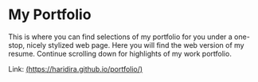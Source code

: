 # My Portfolio

This is where you can find selections of my portfolio for you under a one-stop, nicely stylized web page. Here you will find the web version of my resume. Continue scrolling down for highlights of my work portfolio.

Link:
[(https://haridira.github.io/portfolio/)](https://haridira.github.io/portfolio/)
